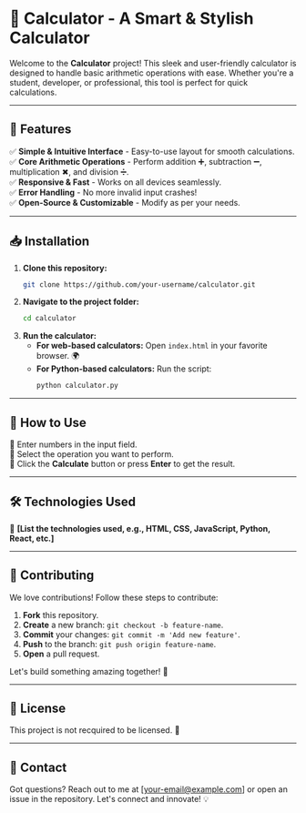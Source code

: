 # 🚀 Calculator - A Smart & Stylish Calculator

Welcome to the **Calculator** project! This sleek and user-friendly calculator is designed to handle basic arithmetic operations with ease. Whether you're a student, developer, or professional, this tool is perfect for quick calculations.

---

## 🌟 Features
✅ **Simple & Intuitive Interface** - Easy-to-use layout for smooth calculations.  
✅ **Core Arithmetic Operations** - Perform addition ➕, subtraction ➖, multiplication ✖, and division ➗.  
✅ **Responsive & Fast** - Works on all devices seamlessly.  
✅ **Error Handling** - No more invalid input crashes!  
✅ **Open-Source & Customizable** - Modify as per your needs.  

---

## 📥 Installation

1. **Clone this repository:**
   ```sh
   git clone https://github.com/your-username/calculator.git
   ```
2. **Navigate to the project folder:**
   ```sh
   cd calculator
   ```
3. **Run the calculator:**
   - **For web-based calculators:** Open `index.html` in your favorite browser. 🌍
   - **For Python-based calculators:** Run the script:
     ```sh
     python calculator.py
     ```

---

## 🎯 How to Use
📌 Enter numbers in the input field.  
📌 Select the operation you want to perform.  
📌 Click the **Calculate** button or press **Enter** to get the result.  

---

## 🛠️ Technologies Used
🔹 **[List the technologies used, e.g., HTML, CSS, JavaScript, Python, React, etc.]**

---

## 🤝 Contributing
We love contributions! Follow these steps to contribute:
1. **Fork** this repository.
2. **Create** a new branch: `git checkout -b feature-name`.
3. **Commit** your changes: `git commit -m 'Add new feature'`.
4. **Push** to the branch: `git push origin feature-name`.
5. **Open** a pull request.

Let's build something amazing together! 🚀

---

## 📜 License
This project is not recquired to be licensed. 📝

---

## 📧 Contact
Got questions? Reach out to me at [your-email@example.com] or open an issue in the repository. Let's connect and innovate! 💡


